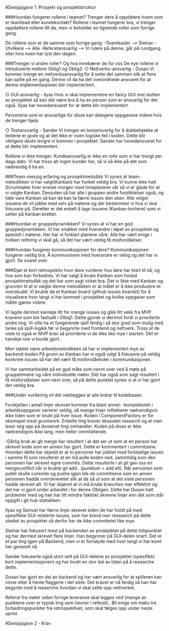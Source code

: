 #Deloppgave 1: Prosjekt og prosjektstruktur

###Hvordan fungerer rollene i teamet? Trenger dere å oppdatere hvem som er teamlead eller kundekontakt?
Rollene i teamet fungerer bra, vi trenger oppdattere rollene litt da, men vi beholder en lignende roller som forrige gang.

De rollene som er de samme som forrige gang:
-Teamleader --> Steinar
-Utvilkere --> Alle
-Referatansvarlig --> Vi rulere på denne, går på rundgang eller hvis noen har lyst den dagen.

###Trenger vi andre roller? Og hva innebærer de for oss
De nye rollene vi introduserte mellom Oblig1 og Oblig2:
○ Nettverks-ansvarlig - Dusan
Vi kommer trenge en nettverksansvarlig for å sette det sammen slik at
flere kan spille på en gang. Denne vil da ha det overordnede
ansvaret for at denne implementasjonen blir implementert.

○ GUI-ansvarlig - Ilyas
Hvis vi skal implementere en fancy GUI mot slutten av prosjektet så kan
det være bra å ha en person som er ansvarlig for det også. Ilyas har hovedansvaret
for at dette blir implementert.

Personene som er ansvarlige for disse kan delegere oppgavene videre hvis de trenger hjelp

○ Testansvarlig - Sander
Vi trenger en testansvarlig for å dobbelsjekke at testene er gode og at det
ikke er noen logiske feil i koden. Dette blir viktigere desto lengre vi kommer i
prosjektet. Sander har hovedansvaret for at dette blir implementert.


Rollene vi ikke trenger:
Kundeansvarlig er ikke en rolle som vi har trengt per dags dato.
Vi har tross alt ingen kunder her, så vi så ikke på det som
nødvendig å ha en. 


###Team-messig erfaring og prosjektmetodikk
Vi synes at team-metodikken vi har valgt(Kanban) har funket veldig bra. Vi kunne ikke hatt Scrummøter hver eneste morgen
med timeplanene vår så vi er glade for at vi valgte Kanban. Dessuten så har alle i gruppen andre forpliktelser også, og 
takk vare Kanban så kan de kan ta færre issues den uken. Alle velger issuene de vil jobbe med selv på møtene og der
bestemmer vi hva vi skal fokusere på. Deretter er det enkelt å lage issuene (Kanban-kortene) som vi setter på
Kanban brettet.

###Hvordan er gruppedynamikken?
Vi synes at vi har en god gruppedynamikken. Vi har snakket med hverandre i løpet av prosjektet og spesielt i møtene.
Her har vi forklart planene våre. Alle har vært enige i hvilken rettning vi skal gå, så det har vært veldig få misforståelser.

###Hvordan fungerer kommunikasjonen for dere?
Kommunikasjonen fungerer veldig bra. Å kommunisere med hverandre er viktig og det har vi gjort.
Se svaret over.


###Gjør et kort retrospektiv hvor dere vurderer hva dere har klart til nå, og hva som kan forbedres.
Vi har valgt å bruke Kanban som hoved prosjektmetodikk og det har som sagt virket bra. Det vi likte med Kanban og grunnen
til at vi valgte denne metodikken er at målet er å ikke produsere et overskudd. Vi brukte da
et Kanban board (github issues boardet) for å visualisere hvor langt vi har kommet i prosjektet
og hvilke oppgaver som måtte gjøres videre. 

Vi lagde derimot kanskje litt for mange issues og gikk litt vekk fra MVP
kravene som ble fastsatt i Olbig1. Dette gjorde vi derimot fordi vi prioriterte andre ting. Vi ville ha et
fungerende spill ferdig i så stor grad som mulig med tanke på spill-logikk før vi begynnte med frontend og nettverk.
Tross at de siste to også er MVP krav så prioriterte vi de ikke like mye i starten. Det er kanskje noe vi burde gjort.

Men takket være arbeidsmetodikken så har vi implementert mye av backend-koden.På grunn av Kanban har vi også valgt å fokusere på veldig 
konkrete issues så har det vært få misforståelsder i kommunikasjonen.

Vi har sammarbeidet på en god måte som nevnt over ved å møte på gruppetimene og våre individuelle møter. Det har også som sagt
resultert i få misforståelser som nevt over, så på dette punktet synes vi at vi har gjort det veldig bra.




###Under vurdering vil det vektlegges at alle bidrar til kodebasen.

Forskjellen i antall linjer skrevet kommer fra blant annet:
-kompleksitet i arbeidsoppgaver varierer veldig, så mange linjer reflekterer nødvendigvis ikke tiden som er brukt på
hver issue. Koden i ComponentFactory er for eksmepel mest gruntwork. Enkelte ting krever dessuten research og at man
leser seg opp på domenet ting omhandler. Koden på disse er ikke nødvendigvis ikke lang, men heller ommfattende.

-Dårlig bruk av git merge har resultert i at det ser ut som at
en person har skrevet kode som en annen har gjort. Dette er kommentert i commitsene.
Hvordan dette har skjedd er at to personer har jobbet med forskjelige issues i samme fil
som resulterer at en må pulle koden ned, sammtidig som den personen har skrevet egne commits. Dette resulterte i at git
gav oss en mergeconflict når vi brukte git add . (punktum = add alt). Når personen som pullet skulle commite og pushe igjen ble de commitsene som en annen personen hadde
overskrevetet slik at de så ut som at det siste personen hadde skrevet alt. Vi har skjønnt at vi må bruke branches mer effektivt
og det har vi gjort under arbeidet i for denne Obligen. Dette har Dusan hatt problemer med og han har litt mindre faktiskt
skrevne linjer enn det som står oppgitt i git hub statiskken. 

Ilyas og Samuel har færre linjer skrevet siden de har holdt på med spesifikke GUI-relaterte issues, som har krevd mer reasearch på
dette stadiet av prosjektet så derfor har de ikke commitetet like mye. 

Steinar har fokusert mest på backenden av proskjektet på dette tidspunktet og har dermed skrevet flere linjer. Han begynner på
GUI-delen snart. Det er et par ting igjen på Backend, men vi er fornøyde med hvor langt vi har komt her generelt nå.

Sander fokuserte også stort sett på GUI-delene av prosjektet (spesifikkt kort implementasjonen) og har brukt en stor del
av tiden på å researche dette.

Dusan har gjort en del av backend og har vært ansvarlig for at spilleren kan vinne etter å hente flaggene i det siste. Det
kravet er nå ferdig så han har begynte med å reaserche hvordan vi skal sette opp nettverket.



Referat fra møter siden forrige leveranse skal legges ved (mange av punktene over er typisk ting som
havner i referat)..
Bli enige om maks tre forbedringspunkter fra retrospektivet, som skal følges opp under neste sprint.


#Deloppgave 2 - Krav

